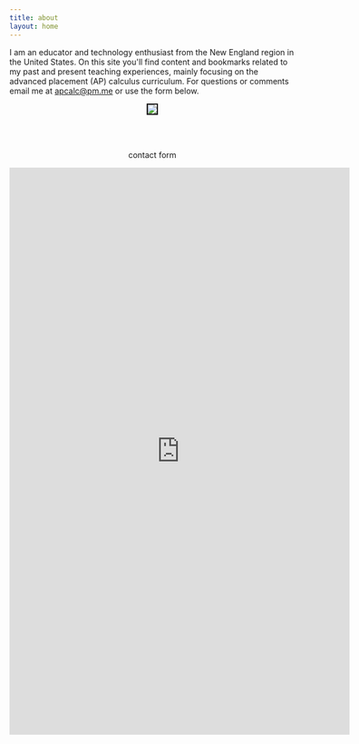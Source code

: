 ```yaml
---
title: about
layout: home
---
```


I am an educator and technology enthusiast from the New England region in the United States. On this site you'll find content and bookmarks related to my past and present teaching experiences, mainly focusing on the advanced placement (AP) calculus curriculum. For questions or comments email me at apcalc@pm.me or use the form below.

<p align="center"><img src="../d-img/running.jpeg" border="2"> </p>

<br> <br>
<p align="center"> contact form </p>

<center> <iframe src="https://docs.google.com/forms/d/e/1FAIpQLSfk3MsgYHHCfX69rYixFbnQIuGToOyGh9GlpIXcycYWO-BrWg/viewform?embedded=true" width="600" height="1000" frameborder="0" marginheight="0" marginwidth="0">Loading…</iframe>  </center>







